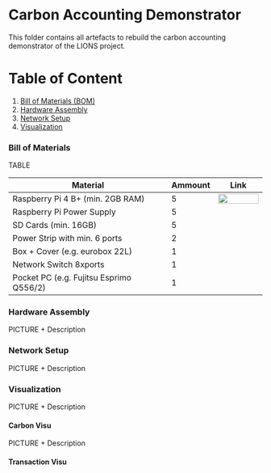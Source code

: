 # Carbon Accounting Demonstrator 


This folder contains all artefacts to rebuild the carbon accounting demonstrator of the LIONS project.

Table of Content
========================
1. [Bill of Materials (BOM)](#bill-of-materials)
2. [Hardware Assembly](#hardware-assembly)
3. [Network Setup](#network-setup)
4. [Visualization](#visualization)

### Bill of Materials
TABLE 

| Material                                | Ammount | Link |
|-----------------------------------------|---------|---------|
| Raspberry Pi 4 B+ (min. 2GB RAM)        | 5       |   <a href="https://www.ros.org" target="_blank"> <img src="/pictures/pi.jpeg" width="80" height="20"/> </a>       |
| Raspberry Pi Power Supply               | 5       |         |
| SD Cards (min. 16GB)                    | 5       |         |
| Power Strip with min. 6 ports           | 2       |         |
| Box + Cover (e.g. eurobox 22L)          | 1       |         |
| Network Switch 8xports                  | 1       |         |
| Pocket PC (e.g. Fujitsu Esprimo Q556/2) | 1       |         |


### Hardware Assembly
PICTURE + Description 

### Network Setup
PICTURE + Description 

### Visualization
PICTURE + Description 
#### Carbon Visu
PICTURE + Description 
#### Transaction Visu

